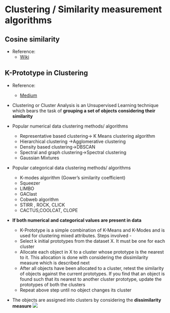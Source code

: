 # Clustering / Similarity measurement algorithms

## Cosine similarity

- Reference:
  - [Wiki](https://en.wikipedia.org/wiki/Cosine_similarity)

## K-Prototype in Clustering

- Reference:
  - [Medium](https://medium.com/@Chamanijks/k-prototype-in-clustering-mixed-attributes-e6907db91914)
- Clustering or Cluster Analysis is an Unsupervised Learning technique which bears the task of **grouping a set of objects considering their similarity**
- Popular numerical data clustering methods/ algorithms
  - Representative based clustering-> K Means clustering algorithm
  - Hierarchical clustering ->Agglomerative clustering
  - Density based clustering->DBSCAN
  - Spectral and graph clustering->Spectral clustering
  - Gaussian Mixtures
- Popular categorical data clustering methods/ algorithms
  - K-modes algorithm (Gower’s similarity coefficient)
  - Squeezer
  - LIMBO
  - GAClast
  - Cobweb algorithm
  - STIRR , ROCK, CLICK
  - CACTUS,COOLCAT, CLOPE
- **If both numerical and categorical values are present in data**
  -  K-Prototype is a simple combination of K-Means and K-Modes and is used for clustering mixed attributes. Steps involved - 
    - Select k initial prototypes from the dataset X. It must be one for each cluster
    - Allocate each object in X to a cluster whose prototype is the nearest to it. This allocation is done with considering the dissimilarity measure which is described next
    - After all objects have been allocated to a cluster, retest the similarity of objects against the current prototypes. If you find that an object is found such that its nearest to another cluster prototype, update the prototypes of both the clusters
    - Repeat above step until no object changes its cluster
    
- The objects are assigned into clusters by considering the **dissimilarity measure**
  <img src = "https://cdn-images-1.medium.com/max/800/1*HxkHjH647N_9wKjqUBeJiw.png">
